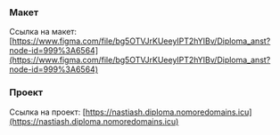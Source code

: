 ### Макет

Ссылка на макет: [https://www.figma.com/file/bg5OTVJrKUeeyIPT2hYIBv/Diploma_anst?node-id=999%3A6564](https://www.figma.com/file/bg5OTVJrKUeeyIPT2hYIBv/Diploma_anst?node-id=999%3A6564)

### Проект

Ссылка на проект: [https://nastiash.diploma.nomoredomains.icu](https://nastiash.diploma.nomoredomains.icu)
